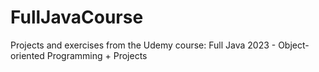 # FullJavaCourse
Projects and exercises from the Udemy course: Full Java 2023 - Object-oriented Programming + Projects
